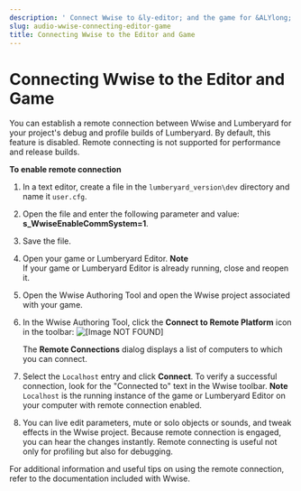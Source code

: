 ```yaml
---
description: ' Connect Wwise to &ly-editor; and the game for &ALYlong;. '
slug: audio-wwise-connecting-editor-game
title: Connecting Wwise to the Editor and Game
---
```

# Connecting Wwise to the Editor and Game<a name="audio-wwise-connecting-editor-game"></a>

You can establish a remote connection between Wwise and Lumberyard for your project's debug and profile builds of Lumberyard\. By default, this feature is disabled\. Remote connecting is not supported for performance and release builds\.

**To enable remote connection**

1. In a text editor, create a file in the `lumberyard_version\dev` directory and name it `user.cfg`\.

1. Open the file and enter the following parameter and value: **s\_WwiseEnableCommSystem=1**\.

1. Save the file\.

1. Open your game or Lumberyard Editor\.
**Note**  
If your game or Lumberyard Editor is already running, close and reopen it\.

1. Open the Wwise Authoring Tool and open the Wwise project associated with your game\.

1. In the Wwise Authoring Tool, click the **Connect to Remote Platform** icon in the toolbar: ![\[Image NOT FOUND\]](/images/userguide/audio/audio-wwise-remote-connection.png) 

   The **Remote Connections** dialog displays a list of computers to which you can connect\.

1. Select the `Localhost` entry and click **Connect**\. To verify a successful connection, look for the "Connected to" text in the Wwise toolbar\.
**Note**  
`Localhost` is the running instance of the game or Lumberyard Editor on your computer with remote connection enabled\.

1. You can live edit parameters, mute or solo objects or sounds, and tweak effects in the Wwise project\. Because remote connection is engaged, you can hear the changes instantly\. Remote connecting is useful not only for profiling but also for debugging\.

For additional information and useful tips on using the remote connection, refer to the documentation included with Wwise\.